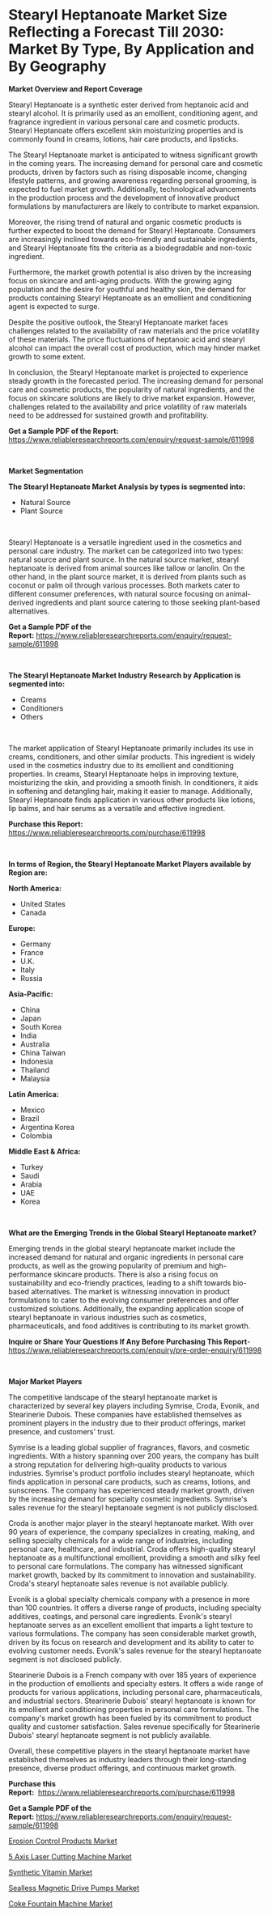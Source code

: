<p><h1>Stearyl Heptanoate Market Size Reflecting a Forecast Till 2030: Market By Type, By Application and By Geography</h1></p><p><strong>Market Overview and Report Coverage</strong></p>
<p><p>Stearyl Heptanoate is a synthetic ester derived from heptanoic acid and stearyl alcohol. It is primarily used as an emollient, conditioning agent, and fragrance ingredient in various personal care and cosmetic products. Stearyl Heptanoate offers excellent skin moisturizing properties and is commonly found in creams, lotions, hair care products, and lipsticks.</p><p>The Stearyl Heptanoate market is anticipated to witness significant growth in the coming years. The increasing demand for personal care and cosmetic products, driven by factors such as rising disposable income, changing lifestyle patterns, and growing awareness regarding personal grooming, is expected to fuel market growth. Additionally, technological advancements in the production process and the development of innovative product formulations by manufacturers are likely to contribute to market expansion.</p><p>Moreover, the rising trend of natural and organic cosmetic products is further expected to boost the demand for Stearyl Heptanoate. Consumers are increasingly inclined towards eco-friendly and sustainable ingredients, and Stearyl Heptanoate fits the criteria as a biodegradable and non-toxic ingredient.</p><p>Furthermore, the market growth potential is also driven by the increasing focus on skincare and anti-aging products. With the growing aging population and the desire for youthful and healthy skin, the demand for products containing Stearyl Heptanoate as an emollient and conditioning agent is expected to surge.</p><p>Despite the positive outlook, the Stearyl Heptanoate market faces challenges related to the availability of raw materials and the price volatility of these materials. The price fluctuations of heptanoic acid and stearyl alcohol can impact the overall cost of production, which may hinder market growth to some extent.</p><p>In conclusion, the Stearyl Heptanoate market is projected to experience steady growth in the forecasted period. The increasing demand for personal care and cosmetic products, the popularity of natural ingredients, and the focus on skincare solutions are likely to drive market expansion. However, challenges related to the availability and price volatility of raw materials need to be addressed for sustained growth and profitability.</p></p>
<p><strong>Get a Sample PDF of the Report:</strong> <a href="https://www.reliableresearchreports.com/enquiry/request-sample/611998">https://www.reliableresearchreports.com/enquiry/request-sample/611998</a></p>
<p>&nbsp;</p>
<p><strong>Market Segmentation</strong></p>
<p><strong>The Stearyl Heptanoate Market Analysis by types is segmented into:</strong></p>
<p><ul><li>Natural Source</li><li>Plant Source</li></ul></p>
<p>&nbsp;</p>
<p><p>Stearyl Heptanoate is a versatile ingredient used in the cosmetics and personal care industry. The market can be categorized into two types: natural source and plant source. In the natural source market, stearyl heptanoate is derived from animal sources like tallow or lanolin. On the other hand, in the plant source market, it is derived from plants such as coconut or palm oil through various processes. Both markets cater to different consumer preferences, with natural source focusing on animal-derived ingredients and plant source catering to those seeking plant-based alternatives.</p></p>
<p><strong>Get a Sample PDF of the Report:</strong>&nbsp;<a href="https://www.reliableresearchreports.com/enquiry/request-sample/611998">https://www.reliableresearchreports.com/enquiry/request-sample/611998</a></p>
<p>&nbsp;</p>
<p><strong>The Stearyl Heptanoate Market Industry Research by Application is segmented into:</strong></p>
<p><ul><li>Creams</li><li>Conditioners</li><li>Others</li></ul></p>
<p>&nbsp;</p>
<p><p>The market application of Stearyl Heptanoate primarily includes its use in creams, conditioners, and other similar products. This ingredient is widely used in the cosmetics industry due to its emollient and conditioning properties. In creams, Stearyl Heptanoate helps in improving texture, moisturizing the skin, and providing a smooth finish. In conditioners, it aids in softening and detangling hair, making it easier to manage. Additionally, Stearyl Heptanoate finds application in various other products like lotions, lip balms, and hair serums as a versatile and effective ingredient.</p></p>
<p><strong>Purchase this Report:</strong>&nbsp; <a href="https://www.reliableresearchreports.com/purchase/611998">https://www.reliableresearchreports.com/purchase/611998</a></p>
<p>&nbsp;</p>
<p><strong>In terms of Region, the Stearyl Heptanoate Market Players available by Region are:</strong></p>
<p>
    <p> <strong> North America: </strong>
        <ul>
            <li>United States</li>
            <li>Canada</li>
        </ul>
        </p> 
    <p> <strong> Europe: </strong>
        <ul>
            <li>Germany</li>
            <li>France</li>
            <li>U.K.</li>
            <li>Italy</li>
            <li>Russia</li>
        </ul>
        </p> 
    <p> <strong> Asia-Pacific: </strong>
        <ul>
            <li>China</li>
            <li>Japan</li>
            <li>South Korea</li>
            <li>India</li>
            <li>Australia</li>
            <li>China Taiwan</li>
            <li>Indonesia</li>
            <li>Thailand</li>
            <li>Malaysia</li>
        </ul>
        </p> 
    <p> <strong> Latin America: </strong>
        <ul>
            <li>Mexico</li>
            <li>Brazil</li>
            <li>Argentina Korea</li>
            <li>Colombia</li>
        </ul>
        </p> 
    <p> <strong> Middle East & Africa: </strong>
        <ul>
            <li>Turkey</li>
            <li>Saudi</li>
            <li>Arabia</li>
            <li>UAE</li>
            <li>Korea</li>
        </ul>
    </p>
    </p>
<p>&nbsp;</p>
<p><strong>What are the Emerging Trends in the Global Stearyl Heptanoate market?</strong></p>
<p><p>Emerging trends in the global stearyl heptanoate market include the increased demand for natural and organic ingredients in personal care products, as well as the growing popularity of premium and high-performance skincare products. There is also a rising focus on sustainability and eco-friendly practices, leading to a shift towards bio-based alternatives. The market is witnessing innovation in product formulations to cater to the evolving consumer preferences and offer customized solutions. Additionally, the expanding application scope of stearyl heptanoate in various industries such as cosmetics, pharmaceuticals, and food additives is contributing to its market growth.</p></p>
<p><strong>Inquire or Share Your Questions If Any Before Purchasing This Report</strong>- <a href="https://www.reliableresearchreports.com/enquiry/pre-order-enquiry/611998">https://www.reliableresearchreports.com/enquiry/pre-order-enquiry/611998</a></p>
<p>&nbsp;</p>
<p><strong>Major Market Players</strong></p>
<p><p>The competitive landscape of the stearyl heptanoate market is characterized by several key players including Symrise, Croda, Evonik, and Stearinerie Dubois. These companies have established themselves as prominent players in the industry due to their product offerings, market presence, and customers' trust.</p><p>Symrise is a leading global supplier of fragrances, flavors, and cosmetic ingredients. With a history spanning over 200 years, the company has built a strong reputation for delivering high-quality products to various industries. Symrise's product portfolio includes stearyl heptanoate, which finds application in personal care products, such as creams, lotions, and sunscreens. The company has experienced steady market growth, driven by the increasing demand for specialty cosmetic ingredients. Symrise's sales revenue for the stearyl heptanoate segment is not publicly disclosed.</p><p>Croda is another major player in the stearyl heptanoate market. With over 90 years of experience, the company specializes in creating, making, and selling specialty chemicals for a wide range of industries, including personal care, healthcare, and industrial. Croda offers high-quality stearyl heptanoate as a multifunctional emollient, providing a smooth and silky feel to personal care formulations. The company has witnessed significant market growth, backed by its commitment to innovation and sustainability. Croda's stearyl heptanoate sales revenue is not available publicly.</p><p>Evonik is a global specialty chemicals company with a presence in more than 100 countries. It offers a diverse range of products, including specialty additives, coatings, and personal care ingredients. Evonik's stearyl heptanoate serves as an excellent emollient that imparts a light texture to various formulations. The company has seen considerable market growth, driven by its focus on research and development and its ability to cater to evolving customer needs. Evonik's sales revenue for the stearyl heptanoate segment is not disclosed publicly.</p><p>Stearinerie Dubois is a French company with over 185 years of experience in the production of emollients and specialty esters. It offers a wide range of products for various applications, including personal care, pharmaceuticals, and industrial sectors. Stearinerie Dubois' stearyl heptanoate is known for its emollient and conditioning properties in personal care formulations. The company's market growth has been fueled by its commitment to product quality and customer satisfaction. Sales revenue specifically for Stearinerie Dubois' stearyl heptanoate segment is not publicly available.</p><p>Overall, these competitive players in the stearyl heptanoate market have established themselves as industry leaders through their long-standing presence, diverse product offerings, and continuous market growth.</p></p>
<p><strong>Purchase this Report:</strong>&nbsp;&nbsp;<a href="https://www.reliableresearchreports.com/purchase/611998">https://www.reliableresearchreports.com/purchase/611998</a></p>
<p></p>
<p><strong>Get a Sample PDF of the Report:</strong>&nbsp;<a href="https://www.reliableresearchreports.com/enquiry/request-sample/611998">https://www.reliableresearchreports.com/enquiry/request-sample/611998</a></p>
<p><p><a href="https://github.com/rahu1505/Market-Research-Report-List-1/blob/main/erosion-control-products-market.md">Erosion Control Products Market</a></p><p><a href="https://medium.com/@tammyfreeman2022/5-axis-laser-cutting-machine-market-focuses-on-market-share-size-and-projected-forecast-till-2030-fab0f78515bf">5 Axis Laser Cutting Machine Market</a></p><p><a href="https://github.com/rahu1506/Market-Research-Report-List-1/blob/main/synthetic-vitamin-market.md">Synthetic Vitamin Market</a></p><p><a href="https://medium.com/@samanthareed1916/sealless-magnetic-drive-pumps-market-the-key-to-successful-business-strategy-forecast-till-2030-113e33ebd2c3">Sealless Magnetic Drive Pumps Market</a></p><p><a href="https://medium.com/@rosejohnson762014/coke-fountain-machine-market-trends-forecast-and-competitive-analysis-to-2030-297bb64153c6">Coke Fountain Machine Market</a></p></p>